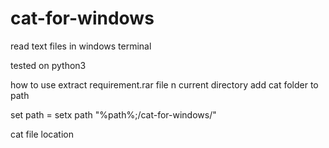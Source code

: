 # cat-for-windows
read text files in windows terminal 

tested on python3

how to use
extract requirement.rar file n current directory
add cat folder to path

set path =
setx path "%path%;/cat-for-windows/"

cat file location
